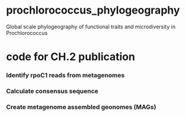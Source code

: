 # prochlorococcus_phylogeography
Global scale phylogeography of functional traits and microdiversity in Prochlorococcus

# code for CH.2 publication

### Identify rpoC1 reads from metagenomes

### Calculate consensus sequence

### Create metagenome assembled geonomes (MAGs)